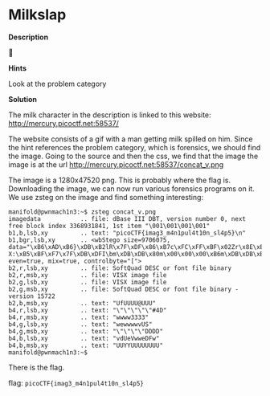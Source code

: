# Milkslap

**Description**

🥛

**Hints** 

Look at the problem category

**Solution**

The milk character in the description is linked to this website: http://mercury.picoctf.net:58537/

The website consists of a gif with a man getting milk spilled on him. Since the hint references the problem category, which is forensics, we should find the image.
Going to the source and then the css, we find that the image the image is at the url http://mercury.picoctf.net:58537/concat_v.png

The image is a 1280x47520 png. This is probably where the flag is. Downloading the image, we can now run various forensics programs on it.
We use zsteg on the image and find something interesting:

```
manifold@pwnmach1n3:~$ zsteg concat_v.png
imagedata           .. file: dBase III DBT, version number 0, next free block index 3368931841, 1st item "\001\001\001\001"
b1,b,lsb,xy         .. text: "picoCTF{imag3_m4n1pul4t10n_sl4p5}\n"
b1,bgr,lsb,xy       .. <wbStego size=9706075, data="\xB6\xAD\xB6}\xDB\xB2lR\x7F\xDF\x86\xB7c\xFC\xFF\xBF\x02Zr\x8E\xE2Z\x12\xD8q\xE5&MJ-X:\xB5\xBF\xF7\x7F\xDB\xDFI\bm\xDB\xDB\x80m\x00\x00\x00\xB6m\xDB\xDB\xB6\x00\x00\x00\xB6\xB6\x00m\xDB\x12\x12m\xDB\xDB\x00\x00\x00\x00\x00\xB6m\xDB\x00\xB6\x00\x00\x00\xDB\xB6mm\xDB\xB6\xB6\x00\x00\x00\x00\x00m\xDB", even=true, mix=true, controlbyte="[">
b2,r,lsb,xy         .. file: SoftQuad DESC or font file binary
b2,r,msb,xy         .. file: VISX image file
b2,g,lsb,xy         .. file: VISX image file
b2,g,msb,xy         .. file: SoftQuad DESC or font file binary - version 15722
b2,b,msb,xy         .. text: "UfUUUU@UUU"
b4,r,lsb,xy         .. text: "\"\"\"\"\"#4D"
b4,r,msb,xy         .. text: "wwww3333"
b4,g,lsb,xy         .. text: "wewwwwvUS"
b4,g,msb,xy         .. text: "\"\"\"\"DDDD"
b4,b,lsb,xy         .. text: "vdUeVwweDFw"
b4,b,msb,xy         .. text: "UUYYUUUUUUUU"
manifold@pwnmach1n3:~$
```

There is the flag.

flag: `picoCTF{imag3_m4n1pul4t10n_sl4p5}`
